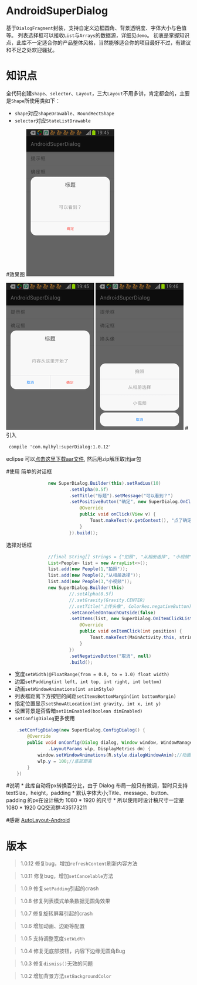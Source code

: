 # AndroidSuperDialog
   基于`DialogFragment`封装，支持自定义边框圆角、背景透明度、字体大小与色值等。
   列表选择框可以接收`List`与`Arrays`的数据源，详细见`demo`。
   初衷是掌握知识点，此库不一定适合你的产品整体风格，当然能够适合你的项目最好不过，有建议和不足之处欢迎骚扰。
# 知识点
  全代码创建`shape`、`selector`、`Layout`，三大`Layout`不用多讲，肯定都会的，主要是`Shape`所使用类如下：
  * `shape`对应`ShapeDrawable`、`RoundRectShape`
  * `selector`对应`StateListDrawable`

#效果图
<img src="preview/superDialog_01.png" width="240px"/>

<img src="preview/superDialog_02.png" width="240px"/>

<img src="preview/superDialog_03.png" width="240px"/>
# 引入

```xml
 compile 'com.mylhyl:superDialog:1.0.12'
```

eclipse 可以[点击这里下载aar文件](http://jcenter.bintray.com/com/mylhyl/superDialog/), 然后用zip解压取出jar包

#使用
简单的对话框

```java
                new SuperDialog.Builder(this).setRadius(10)
                        .setAlpha(0.5f)
                        .setTitle("标题").setMessage("可以看到？")
                        .setPositiveButton("确定", new SuperDialog.OnClickPositiveListener() {
                            @Override
                            public void onClick(View v) {
                                Toast.makeText(v.getContext(), "点了确定", Toast.LENGTH_LONG).show();
                            }
                        }).build();
```

选择对话框

```java
                //final String[] strings = {"拍照", "从相册选择", "小视频"};
                List<People> list = new ArrayList<>();
                list.add(new People(1,"拍照"));
                list.add(new People(2,"从相册选择"));
                list.add(new People(3,"小视频"));
                new SuperDialog.Builder(this)
                        //.setAlpha(0.5f)
                        //.setGravity(Gravity.CENTER)
                        //.setTitle("上传头像", ColorRes.negativeButton)
                        .setCanceledOnTouchOutside(false)
                        .setItems(list, new SuperDialog.OnItemClickListener() {
                            @Override
                            public void onItemClick(int position) {
                                Toast.makeText(MainActivity.this, strings[position], Toast.LENGTH_LONG).show();
                            }
                        })
                        .setNegativeButton("取消", null)
                        .build();
```

* 宽度`setWidth(@FloatRange(from = 0.0, to = 1.0) float width)`
* 边距`setPadding(int left, int top, int right, int bottom)`
* 动画`setWindowAnimations(int animStyle)`
* 列表框距离下方按钮的间距`setItemsBottomMargin(int bottomMargin)`
* 指定位置显示`setShowAtLocation(int gravity, int x, int y)`
* 设置背景是否昏暗`setDimEnabled(boolean dimEnabled)`
* `setConfigDialog`更多使用
```java
	.setConfigDialog(new SuperDialog.ConfigDialog() {
		@Override
		public void onConfig(Dialog dialog, Window window, WindowManager
				.LayoutParams wlp, DisplayMetrics dm) {
			window.setWindowAnimations(R.style.dialogWindowAnim);//动画
			wlp.y = 100;//底部距离
		}
	})
```

#说明
	* 此库自动将px转换百分比，由于 Dialog 布局一般只有微调，暂时只支持textSize，height，padding
	* 默认字体大小;Title、message、button、padding 的px在设计稿为 1080 * 1920 的尺寸
	* 所以使用时设计稿尺寸一定是1080 * 1920
QQ交流群:435173211

#感谢
[AutoLayout-Android](https://github.com/DTHeaven/AutoLayout-Android)

# 版本

> 1.0.12 修复bug，增加`refreshContent`刷新内容方法

> 1.0.11 修复bug，增加`setCancelable`方法

> 1.0.9 修复`setPadding`引起的crash

> 1.0.8 修复列表模式单条数据无圆角效果

> 1.0.7 修复旋转屏幕引起的crash

> 1.0.6 增加动画、边距等配置

> 1.0.5 支持调整宽度`setWidth`

> 1.0.4 修复无底部按钮，内容下边缘无圆角Bug

> 1.0.3 修复`dismiss()`无效的问题

> 1.0.2 增加背景方法`setBackgroundColor`
